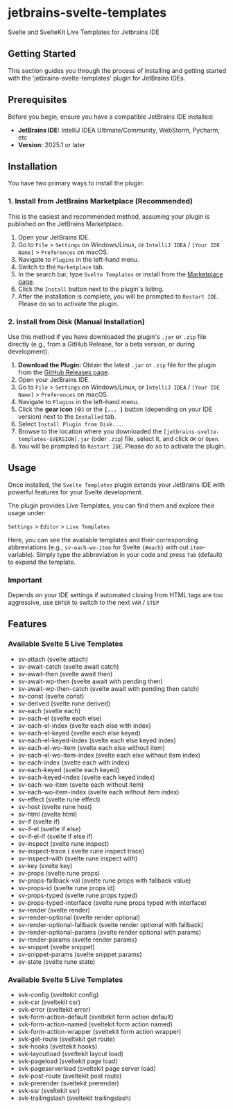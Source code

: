 # jetbrains-svelte-templates

Svelte and SvelteKit Live Templates for Jetbrains IDE

## Getting Started

This section guides you through the process of installing and getting started with the 'jetbrains-svelte-templates'
plugin for JetBrains IDEs.

## Prerequisites

Before you begin, ensure you have a compatible JetBrains IDE installed:

* **JetBrains IDE:** IntelliJ IDEA Ultimate/Community, WebStorm, Pycharm, etc
* **Version:** 2025.1 or later

## Installation

You have two primary ways to install the plugin:

### 1. Install from JetBrains Marketplace (Recommended)

This is the easiest and recommended method, assuming your plugin is published on the JetBrains Marketplace.

1. Open your JetBrains IDE.
2. Go to `File` > `Settings` on Windows/Linux, or `IntelliJ IDEA` / `[Your IDE Name]` > `Preferences` on macOS.
3. Navigate to `Plugins` in the left-hand menu.
4. Switch to the `Marketplace` tab.
5. In the search bar, type `Svelte Templates` or install from
   the [Marketplace page]([https://plugins.jetbrains.com/plugin/28046-svelte-templates]).
6. Click the `Install` button next to the plugin's listing.
7. After the installation is complete, you will be prompted to `Restart IDE`. Please do so to activate the plugin.

### 2. Install from Disk (Manual Installation)

Use this method if you have downloaded the plugin's `.jar` or `.zip` file directly (e.g., from a GitHub Release, for a
beta version, or during development).

1. **Download the Plugin:** Obtain the latest `.jar` or `.zip` file for the plugin from
   the [GitHub Releases page]([https://github.com/ruben-sprengel/jetbrains-svelte-templates/releases]).
2. Open your JetBrains IDE.
3. Go to `File` > `Settings` on Windows/Linux, or `IntelliJ IDEA` / `[Your IDE Name]` > `Preferences` on macOS.
4. Navigate to `Plugins` in the left-hand menu.
5. Click the **gear icon** (⚙️) or the **`[... ]`** button (depending on your IDE version) next to the `Installed` tab.
6. Select `Install Plugin from Disk...`.
7. Browse to the location where you downloaded the `[jetbrains-svelte-templates-$VERSION].jar` (oder `.zip`) file,
   select it, and click `OK` or `Open`.
8. You will be prompted to `Restart IDE`. Please do so to activate the plugin.

## Usage

Once installed, the `Svelte Templates` plugin extends your JetBrains IDE with powerful features for your Svelte
development.

The plugin provides Live Templates, you can find them and explore their usage under:

`Settings` > `Editor` > `Live Templates`

Here, you can see the available templates and their corresponding abbreviations (e.g., `sv-each-wo-item` for Svelte
`{#each}` with out `item`-variable). Simply type the abbreviation in your code and press `Tab` (default) to expand the
template.

### Important

Depends on your IDE settings if automated closing from HTML tags are too aggressive, use `ENTER` to switch to the next
`VAR` / `STEP`

## Features

### Available Svelte 5 Live Templates

- sv-attach (svelte attach)
- sv-await-catch (svelte await catch)
- sv-await-then (svelte await then)
- sv-await-wp-then (svelte await with pending then)
- sv-await-wp-then-catch (svelte await with pending then catch)
- sv-const (svelte const)
- sv-derived (svelte rune derived)
- sv-each (svelte each)
- sv-each-el (svelte each else)
- sv-each-el-index (svelte each else with index)
- sv-each-el-keyed (svelte each else keyed)
- sv-each-el-keyed-index (svelte each else keyed index)
- sv-each-el-wo-item (svelte each else without item)
- sv-each-el-wo-item-index (svelte each else without item index)
- sv-each-index (svelte each with index)
- sv-each-keyed (svelte each keyed)
- sv-each-keyed-index (svelte each keyed index)
- sv-each-wo-item (svelte each without item)
- sv-each-wo-item-index (svelte each without item index)
- sv-effect (svelte rune effect)
- sv-host (svelte rune host)
- sv-html (svelte html)
- sv-if (svelte if)
- sv-if-el (svelte if else)
- sv-if-el-if (svelte if else if)
- sv-inspect (svelte rune inspect)
- sv-inspect-trace ( svelte rune inspect trace)
- sv-inspect-with (svelte rune inspect with)
- sv-key (svelte key)
- sv-props (svelte rune props)
- sv-props-fallback-val (svelte rune props with fallback value)
- sv-props-id (svelte rune props id)
- sv-props-typed (svelte rune props typed)
- sv-props-typed-interface (svelte rune props typed with interface)
- sv-render (svelte render)
- sv-render-optional (svelte render optional)
- sv-render-optional-fallback (svelte render optional with fallback)
- sv-render-optional-params (svelte render optional with params)
- sv-render-params (svelte render params)
- sv-snippet (svelte snippet)
- sv-snippet-params (svelte snippet params)
- sv-state (svelte rune state)

### Available Svelte 5 Live Templates

- svk-config (sveltekit config)
- svk-csr (sveltekit csr)
- svk-error (sveltekit error)
- svk-form-action-default (sveltekit form action default)
- svk-form-action-named (sveltekit form action named)
- svk-form-action-wrapper (sveltekit form action wrapper)
- svk-get-route (sveltekit get route)
- svk-hooks (sveltekit hooks)
- svk-layoutload (sveltekit layout load)
- svk-pageload (sveltekit page load)
- svk-pageserverload (sveltekit page server load)
- svk-post-route (sveltekit post route)
- svk-prerender (sveltekit prerender)
- svk-ssr (sveltekit ssr)
- svk-trailingslash (sveltekit trailingslash)